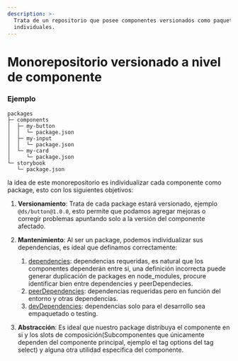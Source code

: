 ```yaml
---
description: >-
  Trata de un repositorio que posee componentes versionados como paquetes
  individuales.
---
```


# Monorepositorio versionado a nivel de componente



### Ejemplo

```
packages
├─ components
│  ├─ my-button
│  │  └─ package.json
│  ├─ my-input
│  │  └─ package.json
│  └─ my-card
│     └─ package.json
└─ storybook
   └─ package.json
```

la idea de este monorepositorio es individualizar cada componente como  package, esto con los siguientes objetivos:

1. **Versionamiento**: Trata de cada package estará versionado, ejemplo `@ds/button@1.0.0`, esto permite que podamos agregar mejoras o corregir problemas apuntando solo a la versión del componente afectado.
2.  **Mantenimiento**: Al ser un package, podemos individualizar sus dependencias, es ideal que definamos correctamente:

    1. [dependencies](https://docs.npmjs.com/cli/v9/configuring-npm/package-json#dependencies): dependencias requeridas, es natural que los componentes dependerán entre si, una definición incorrecta  puede generar duplicación de packages en node\_modules, procure identificar bien entre dependencies y peerDependecies.
    2. [peerDependencies](https://docs.npmjs.com/cli/v9/configuring-npm/package-json#peerdependencies): dependencias requeridas pero en función del entorno y otras dependencias.
    3. [devDependencies](https://docs.npmjs.com/cli/v9/configuring-npm/package-json#devdependencies): dependencias solo para el desarrollo sea empaquetado o testing.


3. **Abstracción**: Es ideal que nuestro package distribuya el componente en si y los slots de composición(Subcomponentes que únicamente dependen del componente principal, ejemplo el tag options del tag select) y alguna otra utilidad especifica del componente.
